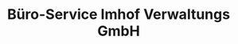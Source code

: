 ---
title: "Büro-Service Imhof Verwaltungs GmbH"
url: /zwickau/buero-service-imhof-verwaltungs-gmbh/
shop: Schreibwaren
---